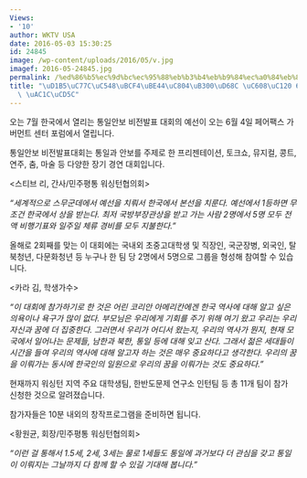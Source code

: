 ```yaml
---
Views:
- '10'
author: WKTV USA
date: 2016-05-03 15:30:25
id: 24845
image: /wp-content/uploads/2016/05/v.jpg
imagef: 2016-05-24845.jpg
permalink: /%ed%86%b5%ec%9d%bc%ec%95%88%eb%b3%b4%eb%b9%84%ec%a0%84%eb%8c%80%ed%9a%8c-%ec%98%88%ec%84%a0-6%ec%9b%94-4%ec%9d%bc-%ea%b0%9c%ec%b5%9c/
title: "\uD1B5\uC77C\uC548\uBCF4\uBE44\uC804\uB300\uD68C \uC608\uC120 6\uC6D4 4\uC77C\
  \ \uAC1C\uCD5C"
---
```


오는 7월 한국에서 열리는 통일안보 비전발표 대회의 예선이 오는 6월 4일 페어팩스 가버먼트 센터 포럼에서 열립니다.

통일안보 비전발표대회는 통일과 안보를 주제로 한 프리젠테이션, 토크쇼, 뮤지컬, 콩트, 연주, 춤, 마술 등 다양한 장기 경연 대회입니다.

<스티브 리, 간사/민주평통 워싱턴협의회>

_“세계적으로 스무군데에서 예선을 치뤄서 한국에서 본선을 치룬다. 예선에서 1등하면 무조건 한국에서 상을 받는다. 최저 국방부장관상을 받고 가는 사람 2명에서 5명 모두 전액 비행기표와 일주일 체류 경비를 모두 지불한다.”_

올해로 2회째를 맞는 이 대회에는 국내외 초중고대학생 및 직장인, 국군장병, 외국인, 탈북청년, 다문화청년 등 누구나 한 팀 당 2명에서 5명으로 그룹을 형성해 참여할 수 있습니다.

<카라 김, 학생가수>

_“이 대회에 참가하기로 한 것은 어린 코리안 아메리칸에겐 한국 역사에 대해 알고 싶은 의욕이나 욕구가 많이 없다. 부모님은 우리에게 기회를 주기 위해 여기 왔고 우리는 우리 자신과 꿈에 더 집중한다. 그러면서 우리가 어디서 왔는지, 우리의 역사가 뭔지, 현재 모국에서 일어나는 문제들, 남한과 북한, 통일 등에 대해 잊고 산다. 그래서 젊은 세대들이 시간을 들여 우리의 역사에 대해 알고자 하는 것은 매우 중요하다고 생각한다. 우리의 꿈을 이뤄가는 동시에 한국인의 일원으로 우리의 꿈을 이뤄가는 것도 중요하다.”_

현재까지 워싱턴 지역 주요 대학생팀, 한반도문제 연구소 인턴팀 등 총 11개 팀이 참가 신청한 것으로 알려졌습니다.

참가자들은 10분 내외의 창작프로그램을 준비하면 됩니다.

<황원균, 회장/민주평통 워싱턴협의회>

_“이런 걸 통해서 1.5세, 2세, 3세는 물로 1세들도 통일에 과거보다 더 관심을 갖고 통일이 이뤄지는 그날까지 다 함께 할 수 있길 기대해 봅니다.”_